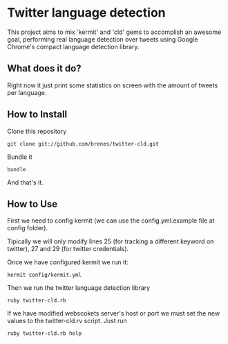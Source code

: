 # Twitter language detection

This project aims to mix 'kermit' and 'cld' gems to accomplish an awesome goal, performing real language detection over tweets using Google Chrome's compact language detection library.

## What does it do?

Right now it just print some statistics on screen with the amount of tweets per language.

## How to Install

Clone this repository

```
git clone git://github.com/brenes/twitter-cld.git
```

Bundle it

```
bundle
```

And that's it.

## How to Use

First we need to config kermit (we can use the config.yml.example file at config folder).

Tipically we will only modify lines 25 (for tracking a different keyword on twitter), 27 and 29 (for twitter credentials).

Once we have configured kermit we run it:

```
kermit config/kermit.yml
```

Then we run the twitter language detection library

```
ruby twitter-cld.rb
```

If we have modified webscokets server's host or port we must set the new values to the twitter-cld.rv script. Just run

```
ruby twitter-cld.rb help
```

